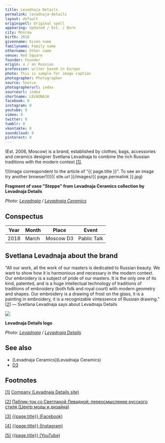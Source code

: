 ```yaml
---
title: Levadnaja Details
permalink: levadnaja-details
layout: default
originspell: Original spell
appearing: Updated / Est. / Born
city: Moscow
birth: 2018
givenname: Given name
familyname: Family name
othername: Other name
venue: Red Square
founder: Founder
origin: a / an Russian
profession: writer based in Europe
photo: This is sample for image caption
photographer: Photographer
source: Source
photographerurl: index
sourceurl: index
shortname: LEVADNAJA
facebook: 0
instagram: 0
youtube: 0
vimeo: 0
twitter: 0
tumblr: 0
vkontakte: 0
soundcloud: 0
pinterest: 0
---
```


(Est. 2006, Moscow) is a brand, established by clothes, bags, accessories and ceramics designer Svetlana Levadnaja to combine the rich Russian traditions with the modern context <span id="a1">[\[1\]](#f1)</span>.

![(Image correspondent to the article of “{{ page.title }}”. To see an image try another browser!)]({{ site.url }}/images/{{ page.permalink }}.jpg)

**Fragment of vase "Steppe" from Levadnaja Ceramics collection by Levadnaja Details**

*Photo: [Levadnaja](index) / [Levadnaja Ceramics](http://en.levadnajadetails.com/magazin/product/vase-steppe)*

## Conspectus

|Year|Month|Place|Event|
|-|-|-|-|
|2018|March|Moscow D3|Pablic Talk|


## Svetlana Levadnaja about the brand

"All our work, all the work of our masters is dedicated to Russian beauty. We want to show how it is harmonious and necessary in the modern context. Our embroidery is a subject of pride of our masters. It is the only one of its kind, patented, and is a huge intellectual technology of traditions of traditions of embroidery (both folk and royal court) with modern geometry and shapes. Our embroidery is a drawing of frost on the glass, it is a painting in embroidery, it is a recognizable vintessence of Russian drawing." <span id="a2">[\[2\]](#f2)</span> — Svetlana Levadnaja says about Levadnaja Details

![](http://en.levadnajadetails.com/d/1771324/d/logo_0.png)

**Levadnaja Details logo**

*Photo: [Levadnaja](index) / [Levadnaja Details](index)*

## See also

+ [Levadnaja Ceramics](Levadnaja Ceramics)
+ [D3](D3)

## Footnotes

[[1]](#a1) <span id="f1"></span> [Company (Levadnaja Details site)](http://en.levadnajadetails.com/)

[[2]](#a2) <span id="f2"></span> [Паблик-ток со Светланой Левадной: переосмысление русского стиля (Центр моды и дизайна)](http://www.d3centre.ru/)

[[3]](#a3) <span id="f3"></span> [{{page.title}} (Facebook)](https://www.facebook.com/Levadnaja-Details-476586179036034/)

[[4]](#a4) <span id="f4"></span> [{{page.title}} (Instagram)](https://www.instagram.com/levadnajadetails/?hl=ru)

[[5]](#a5) <span id="f5"></span> [{{page.title}} (YouTube)](https://www.youtube.com/channel/UCko1ZlAIcKPUiHcugwB90ew/featured)
